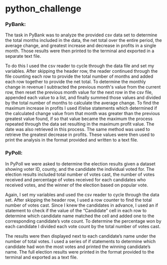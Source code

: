 # python_challenge

### PyBank:

The task in PyBank was to analyze the provided csv data set to determine the total months included in the data, the net total over the entire period, the average change, and greatest increase and decrease in profits in a single month. Those results were then printed to the terminal and exported in a separate text file.

To do this I used the csv reader to cycle through the data file and set my variables. After skipping the header row, the reader continued through the file counting each row to provide the total number of months and added each row together to provide the net total. To determine the monthly change in revenue I subtracted the previous month's value from the current row, then reset the previous month value for the next row in the csv file, appended each value to a list, and finally summed those values and divided by the total number of months to calculate the average change. To find the maximum increase in profits I used if/else statements which determined if the calculated change value from that month was greater than the previous greatest value found, if so that value became the maximum the process repeated through the data set resulting in the maximum profit value. The date was also retrieved in this process. The same method was used to retrieve the greatest decrease in profits. These values were then used to print the analysis in the format provided and written to a text file.

### PyPoll:

In PyPoll we were asked to determine the election results given a dataset showing voter ID, county, and the candidate the individual voted for. The election results included total number of votes cast, the number of votes received and percentage of votes received for each candidates who received votes, and the winner of the election based on popular vote.

Again, I set my variables and used the csv reader to cycle through the data set. After skipping the header row, I used a row counter to find the total number of votes cast. Since I knew the candidates in advance, I used an if statement to check if the value of the “Candidate” cell in each row to determine which candidate name matched the cell and added one to the corresponding candidate’s vote count. To determine the percentage won by each candidate I divided each vote count by the total number of votes cast.

The results were then displayed next to each candidate’s name under the number of total votes. I used a series of if statements to determine which candidate had won the most votes and printed the winning candidate’s name. The full election results were printed in the format provided to the terminal and exported as a text file.
